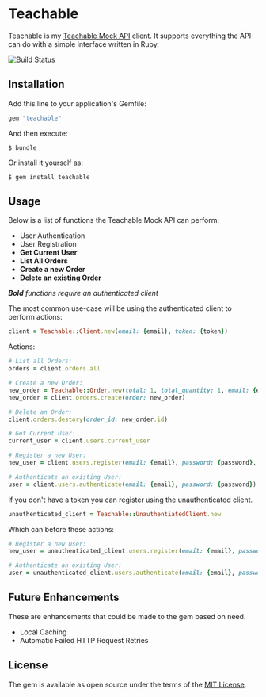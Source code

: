 # Teachable

Teachable is my [Teachable Mock API](https://fast-bayou-75985.herokuapp.com/) client. It supports everything the API can do with a simple interface written in Ruby.

[![Build Status](https://travis-ci.org/smeriwether/teachable.svg?branch=master)](https://travis-ci.org/smeriwether/teachable)

## Installation

Add this line to your application's Gemfile:

```ruby
gem "teachable"
```

And then execute:

    $ bundle

Or install it yourself as:

    $ gem install teachable

## Usage

Below is a list of functions the Teachable Mock API can perform:
* User Authentication
* User Registration
* **Get Current User**
* **List All Orders**
* **Create a new Order**
* **Delete an existing Order**

*__Bold__ functions require an authenticated client*

The most common use-case will be using the authenticated client to perform actions:
```ruby
client = Teachable::Client.new(email: {email}, token: {token})
```

Actions:
```ruby
# List all Orders:
orders = client.orders.all

# Create a new Order:
new_order = Teachable::Order.new(total: 1, total_quantity: 1, email: {email})
new_order = client.orders.create(order: new_order)

# Delete an Order:
client.orders.destory(order_id: new_order.id)

# Get Current User:
current_user = client.users.current_user

# Register a new User:
new_user = client.users.register(email: {email}, password: {password}, password_confirmation: {password})

# Authenticate an existing User:
user = client.users.authenticate(email: {email}, password: {password})
```


If you don't have a token you can register using the unauthenticated client.
```ruby
unauthenticated_client = Teachable::UnauthentiatedClient.new
```

Which can before these actions:
```ruby
# Register a new User:
new_user = unauthenticated_client.users.register(email: {email}, password: {password}, password_confirmation: {password})

# Authenticate an existing User:
user = unauthenticated_client.users.authenticate(email: {email}, password: {password})
```

## Future Enhancements

These are enhancements that could be made to the gem based on need.
* Local Caching
* Automatic Failed HTTP Request Retries

## License

The gem is available as open source under the terms of the [MIT License](http://opensource.org/licenses/MIT).

